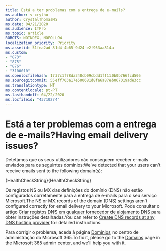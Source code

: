 ```yaml
---
title: Está a ter problemas com a entrega de e-mails?
ms.author: v-crytho
author: CrystalThomasMS
ms.date: 04/21/2020
ms.audience: ITPro
ms.topic: article
ROBOTS: NOINDEX, NOFOLLOW
localization_priority: Priority
ms.assetid: 51fea2ad-81d4-4b65-9d24-e2f953aa814a
ms.custom:
- "873"
- "875"
- "876"
- "3100010"
ms.openlocfilehash: 1737c1f78da348cb09cbdd1ff110b0b766fcd505
ms.sourcegitcommit: 55eff703a17e500681d8fa6a87eb067019ade3cc
ms.translationtype: HT
ms.contentlocale: pt-PT
ms.lasthandoff: 04/22/2020
ms.locfileid: "43710274"
---
```

# <a name="having-email-delivery-issues"></a><span data-ttu-id="fd52d-102">Está a ter problemas com a entrega de e-mails?</span><span class="sxs-lookup"><span data-stu-id="fd52d-102">Having email delivery issues?</span></span>

<span data-ttu-id="fd52d-103">Detetámos que os seus utilizadores não conseguem receber e-mails enviados para os seguintes domínios:</span><span class="sxs-lookup"><span data-stu-id="fd52d-103">We've detected that your users can't receive emails sent to the following domain(s):</span></span>
  
<span data-ttu-id="fd52d-104">{HealthCheckString}</span><span class="sxs-lookup"><span data-stu-id="fd52d-104">{HealthCheckString}</span></span>
  
<span data-ttu-id="fd52d-105">Os registos NS ou MX das definições do domínio (DNS) não estão configurados corretamente para a entrega de e-mails para o seu serviço Microsoft.</span><span class="sxs-lookup"><span data-stu-id="fd52d-105">The NS or MX records of the domain (DNS) settings aren't configured correctly for email delivery to your Microsoft.</span></span> <span data-ttu-id="fd52d-106">Pode consultar o artigo [Criar registos DNS em qualquer fornecedor de alojamento DNS](https://docs.microsoft.com/office365/admin/get-help-with-domains/create-dns-records-at-any-dns-hosting-provider) para obter instruções detalhadas.</span><span class="sxs-lookup"><span data-stu-id="fd52d-106">You can refer to [Create DNS records at any DNS hosting provider](https://docs.microsoft.com/office365/admin/get-help-with-domains/create-dns-records-at-any-dns-hosting-provider) for detailed instructions.</span></span>
  
<span data-ttu-id="fd52d-107">Para corrigir o problema, aceda à página [Domínios](https://admin.microsoft.com/adminportal/home#/Domains) no centro de administração do Microsoft 365.</span><span class="sxs-lookup"><span data-stu-id="fd52d-107">To fix it, please go to the [Domains](https://admin.microsoft.com/adminportal/home#/Domains) page in the Microsoft 365 admin center, and we'll help you with it.</span></span>
  
  